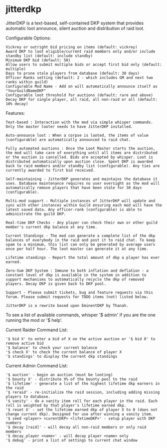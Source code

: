 # jitterdkp

JitterDKP is a text-based, self-contained DKP system that provides automatic loot announce, silent auction and distribution of raid loot.

Configurable Options:

    Vickrey or outright bid pricing on items (default: vickrey)
    Award DKP to loot eligible/current raid members only and/or include standby list (default: include standby)
    Minimum DKP bid (default: 50)
    Allow users to submit multiple bids or accept first bid only (default: multiple)
    Days to prune stale players from database (default: 30 days)
    Officer Ranks setting (default: 2 - which includes GM and next two ranks within guild)
    Configurable Mod Name - Add on will automatically announce itself as "YourGuildNameDKP"
    Configurable loot threshold for auctions (default: rare and above)
    Decay DKP for single player, all raid, all non-raid or all (default: 10% decay)

Features:

    Text-based : Interaction with the mod via simple whisper commands. Only the master looter needs to have JitterDKP installed.

    Auto-announce loot : When a corpse is looted, the items of value (configurable) are automatically announced to raid chat.

    Fully automated auctions : Once the Loot Master starts the auction, the mod will take care of everything until all items are distributed or the auction is cancelled. Bids are accepted by whisper. Loot is distributed automatically upon auction close. Spent DKP is awarded back to raid members and/or standby list (configurable). Any ties are currently awarded to first bid received.

    Self-maintaining - JitterDKP generates and maintains the database it uses. Database maintenance requires no user oversight as the mod will automatically remove players that have been stale for 30 days (configurable).

    Multi-mod support - Multiple instances of JitterDKP will update and sync with other instances within Guild ensuring each mod will have the latest saved data. Any officer-rank (configurable) is able to administrate the guild DKP.

    Real-time DKP Checks - Any player can check their own or other guild member's current dkp balance at any time.

    Current Standings - The mod can generate a complete list of the dkp balances of everybody in the raid and post it to raid chat. To keep spam to a minimum, this list can only be generated by average users once per half hour. The loot master can generate it at any time.

    Lifetime standings - Report the total amount of dkp a player has ever earned.

    Zero-Sum DKP System : Immune to both inflation and deflation - a constant level of dkp is available in the system in addition to support mechanisms to automatically recycle the dkp of removed players. Decay DKP is given back to DKP pool.

    Support - Please submit tickets, bug and feature requests via this forum. Please submit requests for TODO items (not) listed below.

    JitterDKP is a rewrite based upon EminentDKP by Thanah.

To see a list of available commands, whisper '$ admin' if you are the one running the mod or '$ help'.

Current Raider Command List:

    '$ bid X' to enter a bid of X on the active auction or '$ bid 0' to remove active bid
    '$ balance' to check your current balance
    '$ check X' to check the current balance of player X
    '$ standings' to display the current dkp standings

Current Admin Command List:

    '$ auction' - begin an auction (must be looting)
    '$ bounty X' - distribute X% of the bounty pool to the raid
    '$ lifetime' - generate a list of the highest lifetime dkp earners in the raid
    '$ reraid' - re-initialize the raid session, including adding missing players to database.
    '$ vanity' - do a vanity item roll for each player in the raid. Each roll is weighted by that player's lifetime earned dkp.
    '$ reset X' - set the lifetime earned dkp of player X to 0 (does not change current dkp). Designed for use after winning a vanity item.
    '$ seed <player> <curentDKP> <lifetimeDKP>' - setup player with DKP numbers
    '$ decay [raid]' - will decay all non-raid members or only raid members
    '$ decay_player <name>' - will decay player <name> only
    '$ debug' - print a list of settings to current chat window
